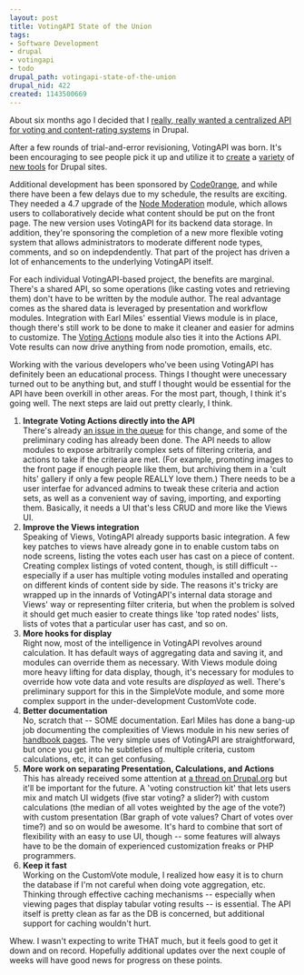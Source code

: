 ```yaml
--- 
layout: post
title: VotingAPI State of the Union
tags: 
- Software Development
- drupal
- votingapi
- todo
drupal_path: votingapi-state-of-the-union
drupal_nid: 422
created: 1143500669
---
```

About six months ago I decided that I <a href="http://drupal.org/node/33629">really, really wanted a centralized API for voting and content-rating systems</a> in Drupal.



After a few rounds of trial-and-error revisioning, VotingAPI was born. It's been encouraging to see people pick it up and utilize it to <a href="http://drupal.org/node/49767">create</a> a <a href="http://drupal.org/node/53611">variety</a> of <a href="http://drupal.org/node/48774">new tools</a> for Drupal sites. 



Additional development has been sponsored by <a href="http://www.code0range.net/">Code0range</a>, and while there have been a few delays due to my schedule, the results are exciting. They needed a 4.7 upgrade of the <a href="http://drupal.org/node/11170">Node Moderation</a> module, which allows users to collaboratively decide what content should be put on the front page. The new version uses VotingAPI for its backend data storage. In addition, they're sponsoring the completion of a new more flexible voting system that allows administrators to moderate different node types, comments, and so on indepdendently. That part of the project has driven a lot of enhancements to the underlying VotingAPI itself.



For each individual VotingAPI-based project, the benefits are marginal. There's a shared API, so some operations (like casting votes and retrieving them) don't have to be written by the module author. The real advantage comes as the shared data is leveraged by presentation and workflow modules. Integration with Earl Miles' essential Views module is in place, though there's still work to be done to make it cleaner and easier for admins to customize. The <a href="http://drupal.org/node/46895">Voting Actions</a> module also ties it into the Actions API. Vote results can now drive anything from node promotion, emails, etc.



Working with the various developers who've been using VotingAPI has definitely been an educational process. Things I thought were unecessary turned out to be anything but, and stuff I thought would be essential for the API have been overkill in other areas. For the most part, though, I think it's going well. The next steps are laid out pretty clearly, I think.



<ol><li><b>Integrate Voting Actions directly into the API</b><br />There's already <a href="http://drupal.org/node/52726">an issue in the queue</a> for this change, and some of the preliminary coding has already been done. The API needs to allow modules to expose arbitrarily complex sets of filtering criteria, and actions to take if the criteria are met. (For example, promoting images to the front page if enough people like them, but archiving them in a 'cult hits' gallery if only a few people REALLY love them.) There needs to be a user interfae for advanced admins to tweak these criteria and action sets, as well as a convenient way of saving, importing, and exporting them. Basically, it needs a UI that's less CRUD and more like the Views UI.</li>

<li><b>Improve the Views integration</b><br />Speaking of Views, VotingAPI already supports basic integration. A few key patches to views have already gone in to enable custom tabs on node screens, listing the votes each user has cast on a piece of content. Creating complex listings of voted content, though, is still difficult -- especially if a user has multiple voting modules installed and operating on different kinds of content side by side. The reasons it's tricky are wrapped up in the innards of VotingAPI's internal data storage and Views' way or representing filter criteria, but when the problem is solved it should get much easier to create things like 'top rated nodes' lists, lists of votes that a particular user has cast, and so on.</li>

<li><b>More hooks for display</b><br />Right now, most of the intelligence in VotingAPI revolves around calculation. It has default ways of aggregating data and saving it, and modules can override them as necessary. With Views module doing more heavy lifting for data display, though, it's necessary for modules to override how vote data and vote results are <i>displayed</i> as well. There's preliminary support for this in the SimpleVote module, and some more complex support in the under-development CustomVote code.</li>

<li><b>Better documentation</b><br />No, scratch that -- SOME documentation. Earl Miles has done a bang-up job documenting the complexities of Views module in his new series of <a href="http://drupal.org/node/42592">handbook pages</a>. The very simple uses of VotingAPI are straightforward, but once you get into he subtleties of multiple criteria, custom calculations, etc, it can get confusing.</li>

<li><b>More work on separating Presentation, Calculations, and Actions</b><br />This has already received some attention at <a href="http://drupal.org/node/53786">a thread on Drupal.org</a> but it'll be important for the future. A 'voting construction kit' that lets users mix and match UI widgets (five star voting? a slider?) with custom  calculations (the median of all votes weighted by the age of the vote?) with custom presentation (Bar graph of vote values? Chart of votes over time?) and so on would be awesome. It's hard to combine that sort of flexibility with an easy to use UI, though -- some features will always have to be the domain of experienced customization freaks or PHP programmers.</li>

<li><b>Keep it fast</b><br /> Working on the CustomVote module, I realized how easy it is to churn the database if I'm not careful when doing vote aggregation, etc. Thinking through effective caching mechanisms -- especially when viewing pages that display tabular voting results -- is essential. The API itself is pretty clean as far as the DB is concerned, but additional support for caching wouldn't hurt.</li>

</ol>



Whew. I wasn't expecting to write THAT much, but it feels good to get it down and on record. Hopefully additional updates over the next couple of weeks will have good news for progress on these points.
